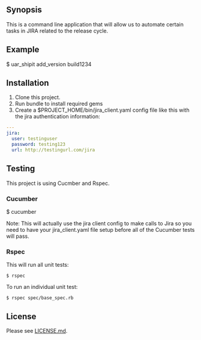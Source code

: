 ## Synopsis

This is a command line application that will allow us to automate certain tasks in JIRA related to the
release cycle.

## Example

$ uar_shipit add_version build1234

## Installation

1. Clone this project.
2. Run bundle to install required gems
3. Create a $PROJECT_HOME/bin/jira_client.yaml config file like this with the jira authentication information:

```YAML
---
jira:
  user: testinguser
  password: testing123
  url: http://testingurl.com/jira
```

## Testing

This project is using Cucmber and Rspec.

### Cucumber

$ cucumber

Note: This will actually use the jira client config to make calls to Jira so you need to have your jira_client.yaml file
setup before all of the Cucumber tests will pass.

### Rspec

This will run all unit tests:

    $ rspec

To run an individual unit test:

    $ rspec spec/base_spec.rb

## License

Please see [LICENSE.md](LICENSE.md).
